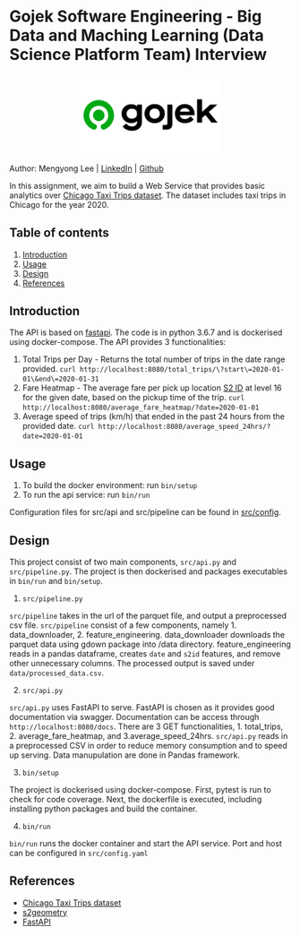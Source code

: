 # Gojek Software Engineering - Big Data and Maching Learning (Data Science Platform Team) Interview

<p align="center">
  <img src="img/Gojek-Logo-Horizontal.jpeg" width=50%/>
  <br>                  
</p>


Author: Mengyong Lee | [LinkedIn](https://www.linkedin.com/in/mylee1/) | [Github](https://github.com/mylee16)

In this assignment, we aim to build a Web Service that provides basic analytics over [Chicago Taxi Trips dataset](https://data.cityofchicago.org/Transportation/Taxi-Trips/wrvz-psew). The dataset includes taxi trips in Chicago for the year 2020.


## Table of contents
1. [Introduction](#introduction)
1. [Usage](#usage)
1. [Design](#design)
1. [References](#references)


## Introduction
The API is based on [fastapi](https://fastapi.tiangolo.com/). The code is in python 3.6.7 and is dockerised using docker-compose. The API provides 3 functionalities:

1. Total Trips per Day - Returns the total number of trips in the date range provided.
```curl http://localhost:8080/total_trips/\?start\=2020-01-01\&end\=2020-01-31```
1. Fare Heatmap - The average fare per pick up location [S2 ID](http://s2geometry.io/) at level 16 for the given date, based on the pickup time of the trip.
```curl http://localhost:8080/average_fare_heatmap/?date=2020-01-01```
1. Average speed of trips (km/h) that ended in the past 24 hours from the provided date.
```curl http://localhost:8080/average_speed_24hrs/?date=2020-01-01```

## Usage
1. To build the docker environment:
run ```bin/setup```
2. To run the api service:
run ```bin/run```

 Configuration files for src/api and src/pipeline can be found in [src/config](/src/config). 

## Design
This project consist of two main components, `src/api.py` and `src/pipeline.py`. The project is then dockerised and packages executables in `bin/run` and `bin/setup`. 

1. `src/pipeline.py`

`src/pipeline` takes in the url of the parquet file, and output a preprocessed csv file. `src/pipeline` consist of a few components, namely 1. data_downloader, 2. feature_engineering. data_downloader downloads the parquet data using gdown package into /data directory. feature_engineering reads in a pandas dataframe, creates `date` and `s2id` features, and remove other unnecessary columns. The processed output is saved under `data/processed_data.csv`.


2. `src/api.py`

`src/api.py` uses FastAPI to serve. FastAPI is chosen as it provides good documentation via swagger. Documentation can be access through `http://localhost:8080/docs`.
There are 3 GET functionalities, 1. total_trips, 2. average_fare_heatmap, and 3.average_speed_24hrs. `src/api.py` reads in a preprocessed CSV in order to reduce memory consumption and to speed up serving. Data manupulation are done in Pandas framework.

3. `bin/setup`

The project is dockerised using docker-compose. First, pytest is run to check for code coverage. Next, the dockerfile is executed, including installing python packages and build the container.  


4. `bin/run`

`bin/run` runs the docker container and start the API service. Port and host can be configured in `src/config.yaml`


## References
- [Chicago Taxi Trips dataset](https://data.cityofchicago.org/Transportation/Taxi-Trips/wrvz-psew)
- [s2geometry](http://s2geometry.io/)
- [FastAPI](https://fastapi.tiangolo.com/)
